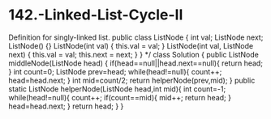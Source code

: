 # 142.-Linked-List-Cycle-II
Definition for singly-linked list.
public class ListNode {
int val;
ListNode next;
ListNode() {}
ListNode(int val) { this.val = val; }
ListNode(int val, ListNode next) { this.val = val; this.next = next; }
} */ class Solution { 
public ListNode middleNode(ListNode head) { 
if(head==null||head.next==null){
return head;
} 
int count=0; 
ListNode prev=head;
while(head!=null){ 
count++;
head=head.next;
} int mid=count/2;
return helperNode(prev,mid);
} public static ListNode helperNode(ListNode head,int mid){ 
int count=-1;
while(head!=null){ 
count++; 
if(count==mid){ 
mid++; 
return head; 
}
head=head.next;
}
return head;
}
}
